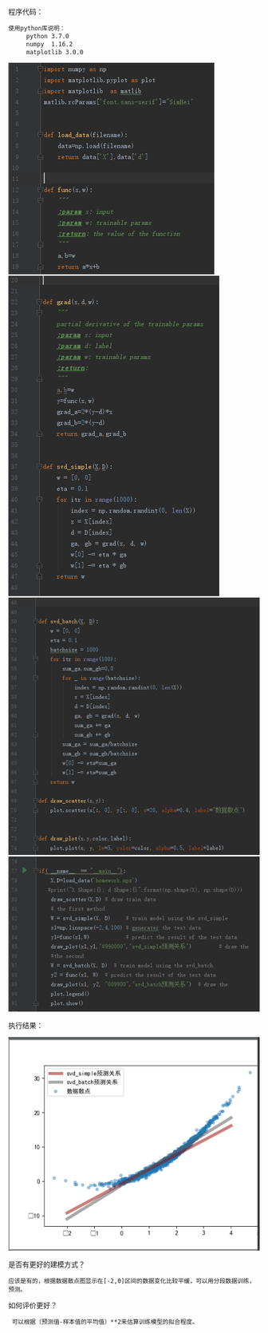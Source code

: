 程序代码：

    使用python库说明：
         python 3.7.0
         numpy  1.16.2
         matplotlib 3.0.0
![数据结果图](code1.png)
![数据结果图](code2.png)
![数据结果图](code3.png)
![数据结果图](code4.png)


执行结果：

![数据结果图](svd_result.png)

是否有更好的建模方式？

    应该是有的，根据数据散点图显示在[-2,0]区间的数据变化比较平缓，可以用分段数据训练，预测。

如何评价更好？
    
     可以根据（预测值-样本值的平均值）**2来估算训练模型的拟合程度。

 
    
